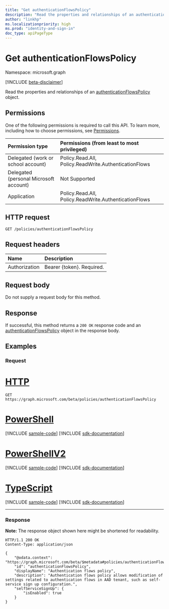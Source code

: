 ```yaml
---
title: "Get authenticationFlowsPolicy"
description: "Read the properties and relationships of an authenticationFlowsPolicy object."
author: "linkhp"
ms.localizationpriority: high
ms.prod: "identity-and-sign-in"
doc_type: apiPageType
---
```


# Get authenticationFlowsPolicy

Namespace: microsoft.graph

[!INCLUDE [beta-disclaimer](../../includes/beta-disclaimer.md)]

Read the properties and relationships of an [authenticationFlowsPolicy](../resources/authenticationflowspolicy.md) object.

## Permissions
One of the following permissions is required to call this API. To learn more, including how to choose permissions, see [Permissions](/graph/permissions-reference).

|Permission type|Permissions (from least to most privileged)|
|:---|:---|
|Delegated (work or school account)|Policy.Read.All, Policy.ReadWrite.AuthenticationFlows|
|Delegated (personal Microsoft account)|Not Supported|
|Application|Policy.Read.All, Policy.ReadWrite.AuthenticationFlows|

## HTTP request

<!-- {
  "blockType": "ignored"
}
-->
``` http
GET /policies/authenticationFlowsPolicy
```

## Request headers
|Name|Description|
|:---|:---|
|Authorization|Bearer {token}. Required.|

## Request body
Do not supply a request body for this method.

## Response

If successful, this method returns a `200 OK` response code and an [authenticationFlowsPolicy](../resources/authenticationflowspolicy.md) object in the response body.

## Examples

### Request

# [HTTP](#tab/http)
<!-- {
  "blockType": "request",
  "name": "get_authenticationflowspolicy"
}
-->
``` http
GET https://graph.microsoft.com/beta/policies/authenticationFlowsPolicy
```

# [PowerShell](#tab/powershell)
[!INCLUDE [sample-code](../includes/snippets/powershell/get-authenticationflowspolicy-powershell-snippets.md)]
[!INCLUDE [sdk-documentation](../includes/snippets/snippets-sdk-documentation-link.md)]

# [PowerShellV2](#tab/powershellv2)
[!INCLUDE [sample-code](../includes/snippets/powershellv2/get-authenticationflowspolicy-powershellv2-snippets.md)]
[!INCLUDE [sdk-documentation](../includes/snippets/snippets-sdk-documentation-link.md)]

# [TypeScript](#tab/typescript)
[!INCLUDE [sample-code](../includes/snippets/typescript/get-authenticationflowspolicy-typescript-snippets.md)]
[!INCLUDE [sdk-documentation](../includes/snippets/snippets-sdk-documentation-link.md)]

---

### Response
**Note:** The response object shown here might be shortened for readability.
<!-- {
  "blockType": "response",
  "truncated": true,
  "@odata.type": "microsoft.graph.authenticationFlowsPolicy"
}
-->
```http
HTTP/1.1 200 OK
Content-Type: application/json

{
    "@odata.context": "https://graph.microsoft.com/beta/$metadata#policies/authenticationFlowsPolicy/$entity",
    "id": "authenticationFlowsPolicy",
    "displayName": "Authentication flows policy",
    "description": "Authentication flows policy allows modification of settings related to authentication flows in AAD tenant, such as self-service sign up configuration.",
    "selfServiceSignUp": {
        "isEnabled": true
    }
}
```


